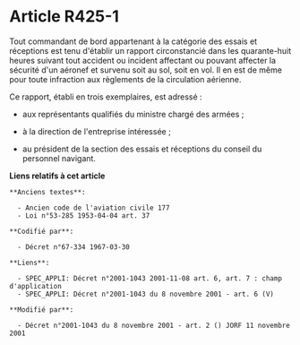 # Article R425-1

Tout commandant de bord appartenant à la catégorie des essais et réceptions est tenu d'établir un rapport circonstancié dans
les quarante-huit heures suivant tout accident ou incident affectant ou pouvant affecter la sécurité d'un aéronef et survenu
soit au sol, soit en vol. Il en est de même pour toute infraction aux règlements de la circulation aérienne.

Ce rapport, établi en trois exemplaires, est adressé :

- aux représentants qualifiés du ministre chargé des armées ;

- à la direction de l'entreprise intéressée ;

- au président de la section des essais et réceptions du conseil du personnel navigant.

**Liens relatifs à cet article**

	**Anciens textes**:

	  - Ancien code de l'aviation civile 177
	  - Loi n°53-285 1953-04-04 art. 37

	**Codifié par**:

	  - Décret n°67-334 1967-03-30

	**Liens**:

	  - SPEC_APPLI: Décret n°2001-1043 2001-11-08 art. 6, art. 7 : champ d'application
	  - SPEC_APPLI: Décret n°2001-1043 du 8 novembre 2001 - art. 6 (V)

	**Modifié par**:

	  - Décret n°2001-1043 du 8 novembre 2001 - art. 2 () JORF 11 novembre 2001
